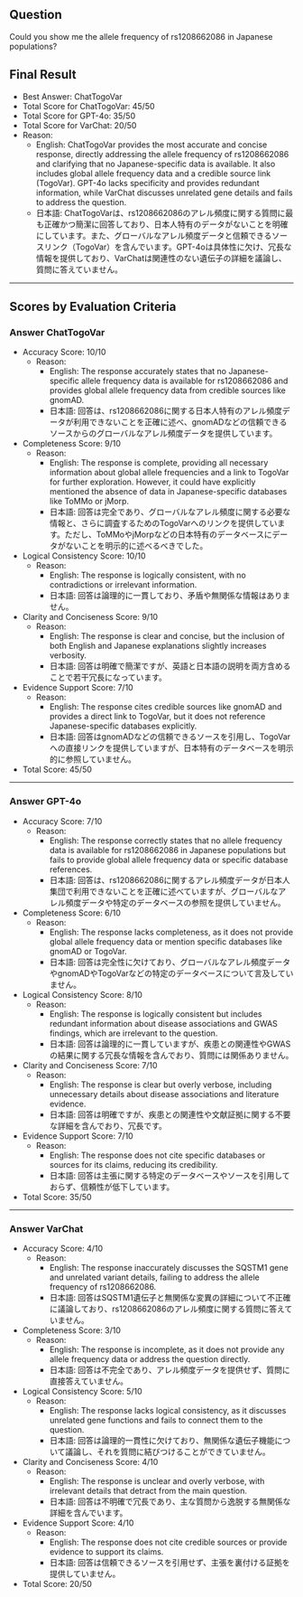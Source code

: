 ## Question

Could you show me the allele frequency of rs1208662086 in Japanese populations?

## Final Result

- Best Answer: ChatTogoVar
- Total Score for ChatTogoVar: 45/50
- Total Score for GPT-4o: 35/50
- Total Score for VarChat: 20/50
- Reason:
  - English: ChatTogoVar provides the most accurate and concise response, directly addressing the allele frequency of rs1208662086 and clarifying that no Japanese-specific data is available. It also includes global allele frequency data and a credible source link (TogoVar). GPT-4o lacks specificity and provides redundant information, while VarChat discusses unrelated gene details and fails to address the question.
  - 日本語: ChatTogoVarは、rs1208662086のアレル頻度に関する質問に最も正確かつ簡潔に回答しており、日本人特有のデータがないことを明確にしています。また、グローバルなアレル頻度データと信頼できるソースリンク（TogoVar）を含んでいます。GPT-4oは具体性に欠け、冗長な情報を提供しており、VarChatは関連性のない遺伝子の詳細を議論し、質問に答えていません。

---

## Scores by Evaluation Criteria

### Answer ChatTogoVar
- Accuracy Score: 10/10
  - Reason: 
    - English: The response accurately states that no Japanese-specific allele frequency data is available for rs1208662086 and provides global allele frequency data from credible sources like gnomAD.
    - 日本語: 回答は、rs1208662086に関する日本人特有のアレル頻度データが利用できないことを正確に述べ、gnomADなどの信頼できるソースからのグローバルなアレル頻度データを提供しています。
- Completeness Score: 9/10
  - Reason: 
    - English: The response is complete, providing all necessary information about global allele frequencies and a link to TogoVar for further exploration. However, it could have explicitly mentioned the absence of data in Japanese-specific databases like ToMMo or jMorp.
    - 日本語: 回答は完全であり、グローバルなアレル頻度に関する必要な情報と、さらに調査するためのTogoVarへのリンクを提供しています。ただし、ToMMoやjMorpなどの日本特有のデータベースにデータがないことを明示的に述べるべきでした。
- Logical Consistency Score: 10/10
  - Reason: 
    - English: The response is logically consistent, with no contradictions or irrelevant information.
    - 日本語: 回答は論理的に一貫しており、矛盾や無関係な情報はありません。
- Clarity and Conciseness Score: 9/10
  - Reason: 
    - English: The response is clear and concise, but the inclusion of both English and Japanese explanations slightly increases verbosity.
    - 日本語: 回答は明確で簡潔ですが、英語と日本語の説明を両方含めることで若干冗長になっています。
- Evidence Support Score: 7/10
  - Reason: 
    - English: The response cites credible sources like gnomAD and provides a direct link to TogoVar, but it does not reference Japanese-specific databases explicitly.
    - 日本語: 回答はgnomADなどの信頼できるソースを引用し、TogoVarへの直接リンクを提供していますが、日本特有のデータベースを明示的に参照していません。
- Total Score: 45/50

---

### Answer GPT-4o
- Accuracy Score: 7/10
  - Reason: 
    - English: The response correctly states that no allele frequency data is available for rs1208662086 in Japanese populations but fails to provide global allele frequency data or specific database references.
    - 日本語: 回答は、rs1208662086に関するアレル頻度データが日本人集団で利用できないことを正確に述べていますが、グローバルなアレル頻度データや特定のデータベースの参照を提供していません。
- Completeness Score: 6/10
  - Reason: 
    - English: The response lacks completeness, as it does not provide global allele frequency data or mention specific databases like gnomAD or TogoVar.
    - 日本語: 回答は完全性に欠けており、グローバルなアレル頻度データやgnomADやTogoVarなどの特定のデータベースについて言及していません。
- Logical Consistency Score: 8/10
  - Reason: 
    - English: The response is logically consistent but includes redundant information about disease associations and GWAS findings, which are irrelevant to the question.
    - 日本語: 回答は論理的に一貫していますが、疾患との関連性やGWASの結果に関する冗長な情報を含んでおり、質問には関係ありません。
- Clarity and Conciseness Score: 7/10
  - Reason: 
    - English: The response is clear but overly verbose, including unnecessary details about disease associations and literature evidence.
    - 日本語: 回答は明確ですが、疾患との関連性や文献証拠に関する不要な詳細を含んでおり、冗長です。
- Evidence Support Score: 7/10
  - Reason: 
    - English: The response does not cite specific databases or sources for its claims, reducing its credibility.
    - 日本語: 回答は主張に関する特定のデータベースやソースを引用しておらず、信頼性が低下しています。
- Total Score: 35/50

---

### Answer VarChat
- Accuracy Score: 4/10
  - Reason: 
    - English: The response inaccurately discusses the SQSTM1 gene and unrelated variant details, failing to address the allele frequency of rs1208662086.
    - 日本語: 回答はSQSTM1遺伝子と無関係な変異の詳細について不正確に議論しており、rs1208662086のアレル頻度に関する質問に答えていません。
- Completeness Score: 3/10
  - Reason: 
    - English: The response is incomplete, as it does not provide any allele frequency data or address the question directly.
    - 日本語: 回答は不完全であり、アレル頻度データを提供せず、質問に直接答えていません。
- Logical Consistency Score: 5/10
  - Reason: 
    - English: The response lacks logical consistency, as it discusses unrelated gene functions and fails to connect them to the question.
    - 日本語: 回答は論理的一貫性に欠けており、無関係な遺伝子機能について議論し、それを質問に結びつけることができていません。
- Clarity and Conciseness Score: 4/10
  - Reason: 
    - English: The response is unclear and overly verbose, with irrelevant details that detract from the main question.
    - 日本語: 回答は不明確で冗長であり、主な質問から逸脱する無関係な詳細を含んでいます。
- Evidence Support Score: 4/10
  - Reason: 
    - English: The response does not cite credible sources or provide evidence to support its claims.
    - 日本語: 回答は信頼できるソースを引用せず、主張を裏付ける証拠を提供していません。
- Total Score: 20/50